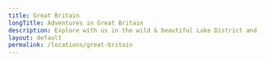```yaml
---
title: Great Britain
longTitle: Adventures in Great Britain
description: Explore with us in the wild & beautiful Lake District and Welsh Mountains
layout: default
permalink: /locations/great-britain
---
```

